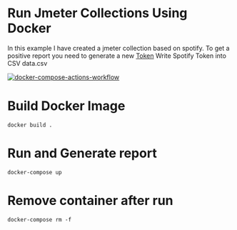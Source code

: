 # Run Jmeter Collections Using Docker

In this example I have created a jmeter collection based on spotify.
To get a positive report you need to generate a new [Token](https://developer.spotify.com/console)
Write Spotify Token into CSV data.csv

[![docker-compose-actions-workflow](https://github.com/fziviello/docker-jmeter/actions/workflows/main.yml/badge.svg)](https://github.com/fziviello/docker-jmeter/actions/workflows/main.yml)

# Build Docker Image

```
docker build .
```

# Run and Generate report

```
docker-compose up
```
# Remove container after run

```
docker-compose rm -f
```
